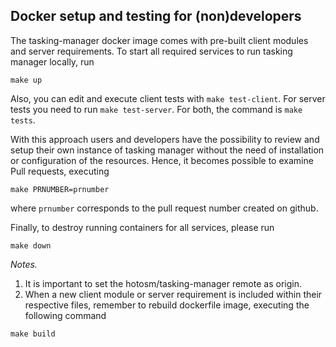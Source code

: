 ## Docker setup and testing for (non)developers

The tasking-manager docker image comes with pre-built client modules and server requirements. To start all required services to run tasking manager locally, run
```
make up
```

Also, you can edit and execute client tests with `make test-client`. For server tests you need to run `make test-server`. For both, the command is `make tests`.


With this approach users and developers have the possibility to review and setup their own instance of tasking manager without the need of installation or configuration of the resources. Hence, it becomes possible to examine Pull requests, executing
```
make PRNUMBER=prnumber
```
where `prnumber` corresponds to the pull request number created on github.

Finally, to destroy running containers for all services, please run
```
make down
```

*Notes.*

1. It is important to set the hotosm/tasking-manager remote as origin.
2. When a new client module or server requirement is included within their respective files, remember to rebuild dockerfile image, executing the following command
```
make build
```